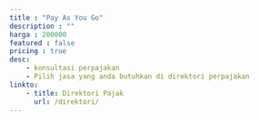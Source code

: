 ```yaml
---
title : "Pay As You Go"
description : ""
harga : 200000
featured : false
pricing : true
desc: 
    - konsultasi perpajakan
    - Pilih jasa yang anda butuhkan di direktori perpajakan
linkto:
    - title: Direktori Pajak
      url: /direktori/
---
```

